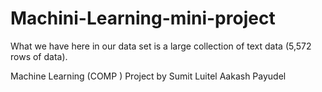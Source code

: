 # Machini-Learning-mini-project


What we have here in our data set is a large collection of text data (5,572 rows of data).

Machine Learning (COMP )
Project by
Sumit Luitel
Aakash Payudel
